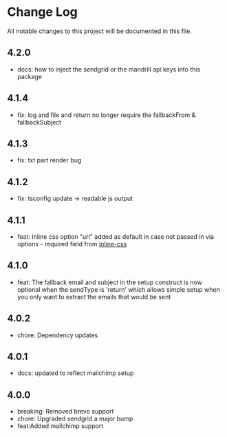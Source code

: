 # Change Log
All notable changes to this project will be documented in this file.

## 4.2.0
- docs: how to inject the sendgrid or the mandrill api keys into this package

## 4.1.4
- fix: log and file and return no longer require the fallbackFrom & fallbackSubject

## 4.1.3
- fix: txt part render bug

## 4.1.2
- fix: tsconfig update -> readable js output

## 4.1.1
- feat: Inline css option "url" added as default in case not passed in via options - required field from [inline-css](https://github.com/jonkemp/inline-css)

## 4.1.0
- feat: The fallback email and subject in the setup construct is now optional when the sendType is 'return' which allows simple setup when you only want to extract the emails that would be sent

## 4.0.2
- chore: Dependency updates

## 4.0.1
- docs: updated to reflect mailchimp setup

## 4.0.0
- breaking: Removed brevo support
- chore: Upgraded sendgrid a major bump
- feat:Added mailchimp support
